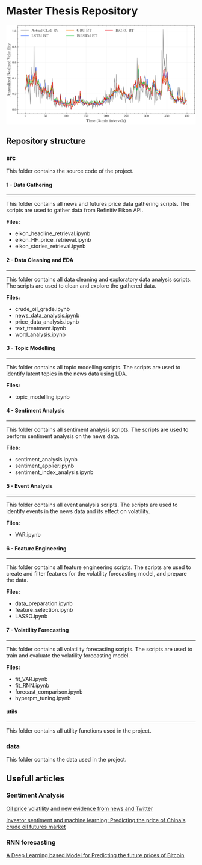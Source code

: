 # Master Thesis Repository

![image](src/7%20Volatility%20Forecasting/images/BT_FIT.png)

## Repository structure

### src

This folder contains the source code of the project.

#### 1 - Data Gathering

***
This folder contains all news and futures price data gathering scripts. The scripts are used to gather data from Refinitiv Eikon API.

**Files:**

- eikon_headline_retrieval.ipynb
- eikon_HF_price_retrieval.ipynb
- eikon_stories_retrieval.ipynb

#### 2 - Data Cleaning and EDA

***
This folder contains all data cleaning and exploratory data analysis scripts. The scripts are used to clean and explore the gathered data.

**Files:**

- crude_oil_grade.ipynb
- news_data_analysis.ipynb
- price_data_analysis.ipynb
- text_treatment.ipynb
- word_analysis.ipynb

#### 3 - Topic Modelling

***
This folder contains all topic modelling scripts. The scripts are used to identify latent topics in the news data using LDA.

**Files:**

- topic_modelling.ipynb

#### 4 - Sentiment Analysis

***
This folder contains all sentiment analysis scripts. The scripts are used to perform sentiment analysis on the news data.

**Files:**

- sentiment_analysis.ipynb
- sentiment_applier.ipynb
- sentiment_index_analysis.ipynb

#### 5 - Event Analysis

***
This folder contains all event analysis scripts. The scripts are used to identify events in the news data and its effect on volatility.

**Files:**

- VAR.ipynb

#### 6 - Feature Engineering

***
This folder contains all feature engineering scripts. The scripts are used to create and filter features for the volatility forecasting model, and prepare the data.

**Files:**

- data_preparation.ipynb
- feature_selection.ipynb
- LASSO.ipynb

#### 7 - Volatility Forecasting

***
This folder contains all volatility forecasting scripts. The scripts are used to train and evaluate the volatility forecasting model.

**Files:**

- fit_VAR.ipynb
- fit_RNN.ipynb
- forecast_comparison.ipynb
- hyperpm_tuning.ipynb

#### utils

***
This folder contains all utility functions used in the project.

### data

This folder contains the data used in the project.

## Usefull articles

### Sentiment Analysis

[Oil price volatility and new evidence from news and Twitter](https://www.sciencedirect.com/science/article/pii/S0140988323002098?ref=pdf_download&fr=RR-2&rr=81fbb4f16e03569a)

[Investor sentiment and machine learning: Predicting the price of China's crude oil futures market](https://www.sciencedirect.com/science/article/pii/S0360544222003747?pes=vor)

### RNN forecasting

[A Deep Learning based Model for Predicting the future prices of Bitcoin](https://ieeexplore.ieee.org/document/10157841)
